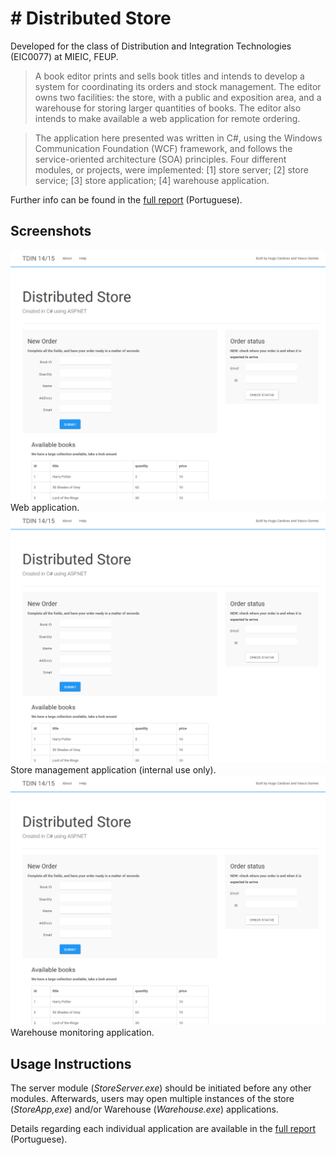 # # Distributed Store

Developed for the class of Distribution and Integration Technologies (EIC0077) at MIEIC, FEUP. 

> A book editor prints and sells book titles and intends to develop a system for coordinating its orders and stock management. The editor owns two facilities: the store, with a public and exposition area, and a warehouse for storing larger quantities of books. The editor also intends to make available a web application for remote ordering.

> The application here presented was written in C#, using the Windows Communication Foundation (WCF) framework, and follows the service-oriented architecture (SOA) principles. Four different modules, or projects, were implemented: [1] store server; [2] store service; [3] store application; [4] warehouse application.

Further info can be found in the [full report](Docs/report.pdf) (Portuguese).

## Screenshots

<img src="Docs/screens/webapp_main.png" width="650">
Web application.

<img src="Docs/screens/webapp_main.png" width="650">
Store management application (internal use only).

<img src="Docs/screens/webapp_main.png" width="650">
Warehouse monitoring application.


## Usage Instructions

The server module (*StoreServer.exe*) should be initiated before any other modules. Afterwards, users may open multiple instances of the store (*StoreApp,exe*) and/or Warehouse (*Warehouse.exe*) applications.

Details regarding each individual application are available in the [full report](Docs/report.pdf) (Portuguese).
